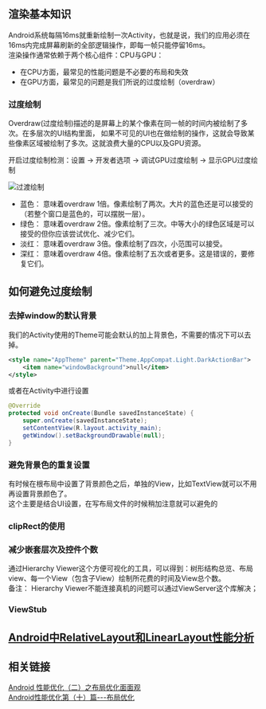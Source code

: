 ## 渲染基本知识
Android系统每隔16ms就重新绘制一次Activity，也就是说，我们的应用必须在16ms内完成屏幕刷新的全部逻辑操作，即每一帧只能停留16ms。   
渲染操作通常依赖于两个核心组件：CPU与GPU：
* 在CPU方面，最常见的性能问题是不必要的布局和失效
* 在GPU方面，最常见的问题是我们所说的过度绘制（overdraw）

### 过度绘制
Overdraw(过度绘制)描述的是屏幕上的某个像素在同一帧的时间内被绘制了多次。在多层次的UI结构里面， 如果不可见的UI也在做绘制的操作，这就会导致某些像素区域被绘制了多次。这就浪费大量的CPU以及GPU资源。  

开启过度绘制检测：设置 -> 开发者选项 -> 调试GPU过度绘制 -> 显示GPU过度绘制  

![过渡绘制](http://upload-images.jianshu.io/upload_images/1836169-56ffcb4175ebe337.png?imageMogr2/auto-orient/strip%7CimageView2/2/w/1240)

* 蓝色： 意味着overdraw 1倍。像素绘制了两次。大片的蓝色还是可以接受的（若整个窗口是蓝色的，可以摆脱一层）。
* 绿色： 意味着overdraw 2倍。像素绘制了三次。中等大小的绿色区域是可以接受的但你应该尝试优化、减少它们。
* 淡红： 意味着overdraw 3倍。像素绘制了四次，小范围可以接受。
* 深红： 意味着overdraw 4倍。像素绘制了五次或者更多。这是错误的，要修复它们。

## 如何避免过度绘制  
### 去掉window的默认背景
我们的Activity使用的Theme可能会默认的加上背景色，不需要的情况下可以去掉。
```xml
<style name="AppTheme" parent="Theme.AppCompat.Light.DarkActionBar">    
    <item name="windowBackground">null</item>
</style>
```  
或者在Activity中进行设置
```java
@Override
protected void onCreate(Bundle savedInstanceState) {
    super.onCreate(savedInstanceState);
    setContentView(R.layout.activity_main);
    getWindow().setBackgroundDrawable(null);
}
```
### 避免背景色的重复设置
有时候在根布局中设置了背景颜色之后，单独的View，比如TextView就可以不用再设置背景颜色了。  
这个主要是结合UI设置，在写布局文件的时候稍加注意就可以避免的

### clipRect的使用

### 减少嵌套层次及控件个数
通过Hierarchy Viewer这个方便可视化的工具，可以得到：树形结构总览、布局view、每一个View（包含子View）绘制所花费的时间及View总个数。  
备注： Hierarchy Viewer不能连接真机的问题可以通过ViewServer这个库解决；

### ViewStub


## [Android中RelativeLayout和LinearLayout性能分析](http://www.jianshu.com/p/8a7d059da746#)


## 相关链接
[Android 性能优化（二）之布局优化面面观](https://gold.xitu.io/post/58a442b661ff4b006c8a63f5)  
[Android性能优化第（十）篇---布局优化](http://www.jianshu.com/p/c0e0cca14162)
